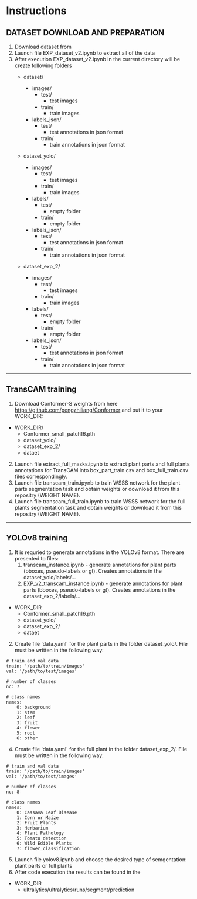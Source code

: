 # Instructions
## DATASET DOWNLOAD AND PREPARATION
1. Download dataset from 
2. Launch file EXP_dataset_v2.ipynb to extract all of the data 
3. After execution EXP_dataset_v2.ipynb in the current directory will be create following folders
   - dataset/
     - images/
        - test/
          - test images
        - train/
          - train images
     - labels_json/
        - test/
          - test annotations in json format
        - train/
          - train annotations in json format
        
   - dataset_yolo/
     - images/
        - test/
          - test images
        - train/
          - train images
     - labels/
        - test/
          - empty folder
        - train/
          - empty folder
     - labels_json/
        - test/
          - test annotations in json format
        - train/
          - train annotations in json format
        
   - dataset_exp_2/
     - images/
        - test/
          - test images
        - train/
          - train images
     - labels/
        - test/
          - empty folder
        - train/
          - empty folder
     - labels_json/
        - test/
          - test annotations in json format
        - train/
          - train annotations in json format
***

## TransCAM training
1. Download Conformer-S weights from here https://github.com/pengzhiliang/Conformer and put it to your WORK_DIR:
  - WORK_DIR/
    - Conformer_small_patch16.pth
    - dataset_yolo/
    - dataset_exp_2/
    - dataet
2. Launch file extract_full_masks.ipynb to extract plant parts and full plants annotations for TransCAM into box_part_train.csv and box_full_train.csv files correspondingly.
3. Launch file transcam_train.ipynb to train WSSS network for the plant parts segmentation task and obtain weights or download it from this repositry (WEIGHT NAME). 
4. Launch file transcam_full_train.ipynb to train WSSS network for the full plants segmentation task and obtain weights or download it from this repositry (WEIGHT NAME).
***

## YOLOv8 training
1. It is requried to generate annotations in the YOLOv8 format. There are presented to files:
   1) transcam_instance.ipynb - generate annotations for plant parts (bboxes, pseudo-labels or gt). Creates annotations in the dataset_yolo/labels/...
   2) EXP_v2_transcam_instance.ipynb - generate annotations for plant parts (bboxes, pseudo-labels or gt). Creates annotations in the dataset_exp_2/labels/...
  - WORK_DIR
    - Conformer_small_patch16.pth
    - dataset_yolo/
    - dataset_exp_2/
    - dataet

2. Create file 'data.yaml' for the plant parts in the folder dataset_yolo/. File must be written in the following way:
```
# train and val data
train: '/path/to/train/images'
val: '/path/to/test/images'

# number of classes
nc: 7

# class names
names:
    0: background
    1: stem
    2: leaf
    3: fruit
    4: flower
    5: root
    6: other
```

4. Create file 'data.yaml' for the full plant in the folder dataset_exp_2/. File must be written in the following way:
```
# train and val data
train: '/path/to/train/images'
val: '/path/to/test/images'

# number of classes
nc: 8

# class names
names:
    0: Cassava Leaf Disease
    1: Corn or Maize
    2: Fruit Plants
    3: Herbarium
    4: Plant Pathology
    5: Tomato detection
    6: Wild Edible Plants
    7: flower_classification
```
5. Launch file yolov8.ipynb and choose the desired type of semgentation: plant parts or full plants
6. After code execution the results can be found in the
  - WORK_DIR
    - ultralytics/ultralytics/runs/segment/prediction


